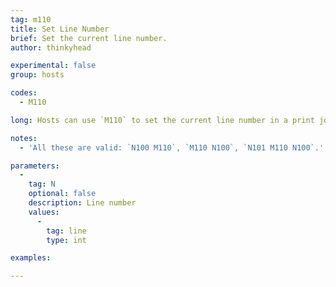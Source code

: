 ```yaml
---
tag: m110
title: Set Line Number
brief: Set the current line number.
author: thinkyhead

experimental: false
group: hosts

codes:
  - M110

long: Hosts can use `M110` to set the current line number in a print job. Each line number sent by a host must be one higher than the previous line number, or the firmware will ignore the line and send an error requesting a resend of the missing line. This is one technique Marlin uses to keep in sync with hosts.

notes:
  - 'All these are valid: `N100 M110`, `M110 N100`, `N101 M110 N100`.'

parameters:
  -
    tag: N
    optional: false
    description: Line number
    values:
      -
        tag: line
        type: int

examples:

---
```


